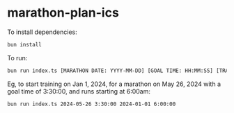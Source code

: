 # marathon-plan-ics

To install dependencies:

```bash
bun install
```

To run:

```bash
bun run index.ts [MARATHON DATE: YYYY-MM-DD] [GOAL TIME: HH:MM:SS] [TRAINING START DATE: YYYY-MM-DD] [RUNS START TIME: HH:MM:SS]
```

Eg, to start training on Jan 1, 2024, for a marathon on May 26, 2024 with a goal time of 3:30:00, and runs starting at 6:00am:

```bash
bun run index.ts 2024-05-26 3:30:00 2024-01-01 6:00:00
```
